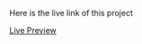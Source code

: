 Here is the live link of this project

[Live Preview](https://utkarsh-signin-signup-anand.netlify.app)

